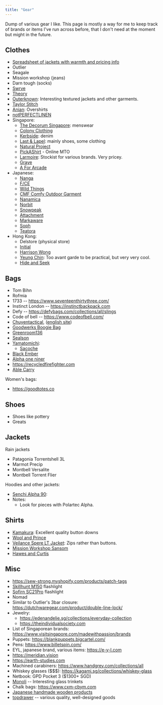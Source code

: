 ```yaml
---
title: "Gear"
---
```


Dump of various gear I like. This page is mostly a way for me to keep track of brands or items I've run across before, that I don't need at the moment but might in the future.

## Clothes

- [Spreadsheet of jackets with warmth and pricing info](https://docs.google.com/spreadsheets/d/1ceVWWwGTdc1KcTkIQFWscILPtA2pbgpq0UQQIq1D6gE/htmlview#)
- Outlier
- Seagale
- Mission workshop (jeans)
- Darn tough (socks)
- [Swrve](https://swrve.us)
- [Theory](https://www.theory.com/)
- [Outerknown](https://www.outerknown.com/): Interesting textured jackets and other garments.
- [Taylor Stitch](https://www.taylorstitch.com)
- [Anian](https://anianmfg.com): Overshirts
- [notPERFECTLINEN](https://notperfectlinen.com)
- Singapore:
    - [The Decorum Singapore](https://maps.app.goo.gl/4Zy9bFrz6TLKRHst9): menswear
    - [Colony Clothing](https://colonyclothing.net/)
    - [Kerbside](https://kerbside-co.com/): denim
    - [Last & Lapel](https://www.lastandlapel.com): mainly shoes, some clothing
    - [Natural Project](https://www.naturalproject.com.sg)
    - [PickAShirt](https://www.pickashirt.com) - Online MTO
    - [Larmoire](https://larmoire-singapore.com): Stockist for various brands. Very pricey.
    - [Graye](https://grayestudio.com)
    - [A For Arcade](https://www.aforarcade.com)
- Japanese:
    - [Nanga](https://store.nanga.jp/)
    - [F/CE](https://fce-store.com)
    - [Wild Things](https://www.wildthings.jp/)
    - [CMF Comfy Outdoor Garment](http://losthills-store.jp/)
    - [Nanamica](https://www.nanamica.com/)
    - [Norbit](https://norbit-store.com/)
    - [Snowpeak](https://www.snowpeak.com/)
    - [Attachment](https://attachment.co.jp/)
    - [Markaware](https://markaware.jp)
    - [Soph](https://www.soph.net/)
    - [Teatora](https://store.silver-and-gold.com/?mode=cate&cbid=1792526&csid=0)
- Hong Kong:
    - Delstore (physical store)
    - [Initial](https://shop.initialfashion.com/)
    - [Harrison Wong](https://harrisonwong.com)
    - [Yeung Chin](https://yeungchin.com): Too avant garde to be practical, but very very cool.
    - [Hide and Seek](https://www.hideandseekstore.com)

## Bags

- Tom Bihn
- Rofmia
- 1733 -- https://www.seventeenthirtythree.com/
- Instinct London -- https://instinctbackpack.com
- Defy -- https://defybags.com/collections/all/slings
- Code of bell -- https://www.codeofbell.com/
- [Chuyentactical](https://chuyentactical.com/balo/tui-deo-hong-ct4w/), ([english site](https://ctactical.vn))
- [Goodwerks Boogie Bag](https://www.good-werks.com/shop/p/boogie-bag-mkii)
- [Greenroom136](https://www.greenroom136.com)
- [Sealson](https://sealson.co)
- [Yamatomichi](https://www.yamatomichi.com):
    - [Sacoche](https://www.yamatomichi.com/products/yamatomichi-sacoche)
- [Black Ember](https://blackember.com)
- [Alpha one niner](https://www.alphaoneniner.com)
- https://recycledfirefighter.com
- [Able Carry](https://ablecarry.com/)

Women's bags:

- https://goodtotes.co

## Shoes

- Shoes like pottery
- Greats

## Jackets

Rain jackets

- Patagonia Torrentshell 3L
- Marmot Precip
- Montbell Versalite
- Montbell Torrent Flier

Hoodies and other jackets:

- [Senchi Alpha 90](https://senchidesigns.com/products/alpha-90-hoodie-w-half-zip?variant=47162187153705):
- Notes:
    - Look for pieces with Polartec Alpha.

## Shirts

- [Kamakura](https://kamakurashirts.com/collections/casual-shirts): Excellent quality button downs
- [Wool and Prince](https://woolandprince.com/collections/all-shirts)
- [Veilance Spere LT Jacket](https://arcteryx.com/us/en/shop/mens/spere-lt-jacket): Zips rather than buttons.
- [Mission Workshop Sansom](https://missionworkshop.com/products/sansom-japanese-stretch-woven-cotton-button-up-shirt)
- [Hawes and Curtis](https://www.hawesandcurtis.co.uk)

## Misc

- https://sew-strong.myshopify.com/products/patch-tags
- [Skillhunt M150](https://www.skilhunt.com/portfolio/m150-usb-magnetic-charging-flashlight/) flashlight
- [Sofirn SC21Pro](https://www.sofirnlight.com/products/sofirn-sc21pro-1100-lumen-flashlight?variant=6ff1c4de-d3f7-4091-a673-0b532095ce16) flashlight
- Nomad
- Similar to Outlier's 3bar closure: https://dutchwaregear.com/product/double-line-lock/
- Jewelry:
    - https://edenandelie.sg/collections/everyday-collection
    - https://theindividualsociety.com
- List of Singaporean brands: https://www.visitsingapore.com/madewithpassion/brands
- Puppets: https://blankpuppets.bigcartel.com/
- Pens: https://www.billetspin.com/
- EYL, japanese brand, various items: https://e-y-l.com
- https://meridian.vision
- https://earth-studies.com
- Machined carabiners: https://www.handgrey.com/collections/all
- Whiskey glasses ($$$): https://kagami.sg/collections/whiskey-glass
- Netbook: GPD Pocket 3 ($1300+ SGD)
- [Monoli](https://monoli.easy-myshop.jp/) -- Interesting glass trinkets
- Chalk bags: https://www.cxm-cbym.com
- [Japanese handmade wooden products](https://www.hacoa.net/)
- [topdrawer](https://topdrawershop.com) -- various quality, well-designed goods
